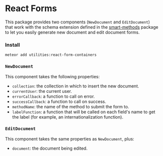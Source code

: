# React Forms

This package provides two components (`NewDocument` and `EditDocument`) that work with the schema extension defined in the [smart-methods](https://github.com/meteor-utilities/smart-methods) package to let you easily generate new document and edit document forms. 

### Install

`meteor add utilities:react-form-containers`

### `NewDocument`

This component takes the following properties:

- `collection`: the collection in which to insert the new document.
- `currentUser`: the current user.
- `errorCallback`: a function to call on error.
- `successCallback`: a function to call on success.
- `methodName`: the name of the method to submit the form to. 
- `labelFunction`: a function that will be called on each field's name to get the label (for example, an internationalization function).

### `EditDocument`

This component takes the same properties as `NewDocument`, plus:

- `document`: the document being edited. 